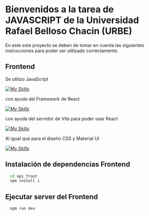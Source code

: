 # Bienvenidos a la tarea de JAVASCRIPT de la Universidad Rafael Belloso Chacin (URBE) 

En este este proyecto se deben de tomar en cuenta las siguientes instrucciones para poder ser utilizado correctamente.

## Frontend

Se utilizo JavaScript

[![My Skills](https://skillicons.dev/icons?i=javascript&theme=light)](https://developer.mozilla.org/es/docs/Web/JavaScript)

con ayuda del Framework de React

[![My Skills](https://skillicons.dev/icons?i=react)](https://developer.mozilla.org/es/docs/Web/JavaScript)

con ayuda del servidor de Vite para poder usar React

[![My Skills](https://skillicons.dev/icons?i=vite)](https://developer.mozilla.org/es/docs/Web/JavaScript)

Al igual que para el diseño  CSS y Material UI

[![My Skills](https://skillicons.dev/icons?i=materialui,css)]()

## Instalación de dependencias Frontend
```bash
  cd api_front
  npm install i
```

## Ejecutar server del Frontend
```bash
  npm run dev
```
